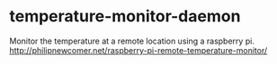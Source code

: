 # temperature-monitor-daemon
Monitor the temperature at a remote location using a raspberry pi. http://philipnewcomer.net/raspberry-pi-remote-temperature-monitor/
